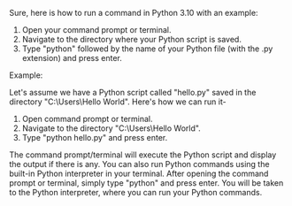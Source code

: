 Sure, here is how to run a command in Python 3.10 with an example:

1. Open your command prompt or terminal.
2. Navigate to the directory where your Python script is saved.
3. Type "python" followed by the name of your Python file (with the .py extension) and press enter.

Example:

Let's assume we have a Python script called "hello.py" saved in the directory "C:\Users\Hello World". Here's how we can run it-

1. Open command prompt or terminal.
2. Navigate to the directory "C:\Users\Hello World".
3. Type "python hello.py" and press enter.

The command prompt/terminal will execute the Python script and display the output if there is any.
You can also run Python commands using the built-in Python interpreter in your terminal. After opening the command prompt or terminal, simply type "python" and press enter. You will be taken to the Python interpreter, where you can run your Python commands.